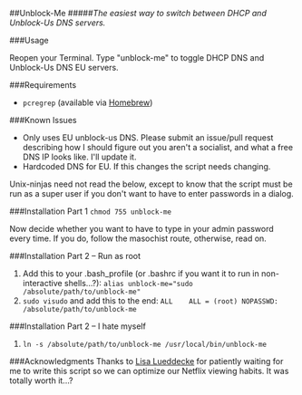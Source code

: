 ##Unblock-Me
#####*The easiest way to switch between DHCP and Unblock-Us DNS servers.*

###Usage

Reopen your Terminal. Type "unblock-me" to toggle DHCP DNS and Unblock-Us DNS EU servers.

###Requirements
- `pcregrep` (available via [Homebrew](http://brew.sh))

###Known Issues

- Only uses EU unblock-us DNS. Please submit an issue/pull request describing how I should figure out you aren't a socialist, and what a free DNS IP looks like. I'll update it.
- Hardcoded DNS for EU. If this changes the script needs changing.

Unix-ninjas need not read the below, except to know that the script must be run as a super user if you don't want to have to enter passwords in a dialog.

###Installation Part 1
`chmod 755 unblock-me`

Now decide whether you want to have to type in your admin password every time. If you do, follow the masochist route, otherwise, read on.

###Installation Part 2 – Run as root
1. Add this to your .bash_profile (or .bashrc if you want it to run in non-interactive shells...?): `alias unblock-me="sudo /absolute/path/to/unblock-me"`
2. `sudo visudo` and add this to the end: `ALL    ALL = (root) NOPASSWD: /absolute/path/to/unblock-me`

###Installation Part 2 – I hate myself
1. `ln -s /absolute/path/to/unblock-me /usr/local/bin/unblock-me`

###Acknowledgments
Thanks to [Lisa Lueddecke](https://twitter.com/LisaLueddecke) for patiently waiting for me to write this script so we can optimize our Netflix viewing habits. It was totally worth it...?
